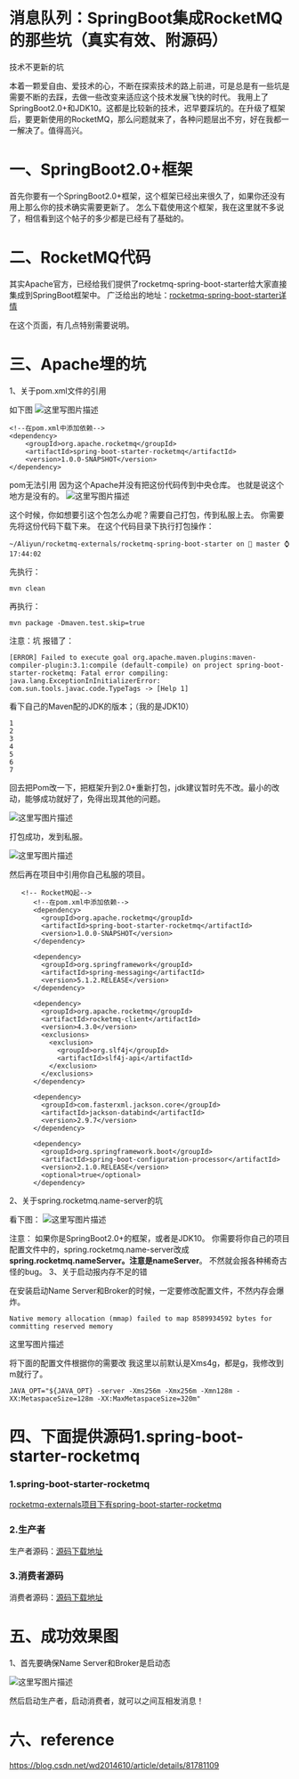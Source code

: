 # 消息队列：SpringBoot集成RocketMQ的那些坑（真实有效、附源码）

技术不更新的坑

本着一颗爱自由、爱技术的心，不断在探索技术的路上前进，可是总是有一些坑是需要不断的去踩，去做一些改变来适应这个技术发展飞快的时代。
我用上了SpringBoot2.0+和JDK10。这都是比较新的技术，迟早要踩坑的。在升级了框架后，要更新使用的RocketMQ，那么问题就来了，各种问题层出不穷，好在我都一一解决了。值得高兴。

# 一、SpringBoot2.0+框架

首先你要有一个SpringBoot2.0+框架，这个框架已经出来很久了，如果你还没有用上那么你的技术确实需要更新了。
怎么下载使用这个框架，我在这里就不多说了，相信看到这个帖子的多少都是已经有了基础的。

# 二、RocketMQ代码

其实Apache官方，已经给我们提供了rocketmq-spring-boot-starter给大家直接集成到SpringBoot框架中。
广泛给出的地址：[rocketmq-spring-boot-starter详情](https://github.com/apache/rocketmq-externals/tree/master/rocketmq-spring-boot-starter)

在这个页面，有几点特别需要说明。

# 三、Apache埋的坑

1、关于pom.xml文件的引用

如下图
![这里写图片描述](https://img-blog.csdn.net/2018081717382857?watermark/2/text/aHR0cHM6Ly9ibG9nLmNzZG4ubmV0L3dkMjAxNDYxMA==/font/5a6L5L2T/fontsize/400/fill/I0JBQkFCMA==/dissolve/70)

```
<!--在pom.xml中添加依赖-->
<dependency>
    <groupId>org.apache.rocketmq</groupId>
    <artifactId>spring-boot-starter-rocketmq</artifactId>
    <version>1.0.0-SNAPSHOT</version>
</dependency>
```

pom无法引用
因为这个Apache并没有把这份代码传到中央仓库。
也就是说这个地方是没有的。
![这里写图片描述](https://img-blog.csdn.net/20180817174044855?watermark/2/text/aHR0cHM6Ly9ibG9nLmNzZG4ubmV0L3dkMjAxNDYxMA==/font/5a6L5L2T/fontsize/400/fill/I0JBQkFCMA==/dissolve/70)

这个时候，你如想要引这个包怎么办呢？需要自己打包，传到私服上去。
你需要先将这份代码下载下来。
在这个代码目录下执行打包操作：

    ~/Aliyun/rocketmq-externals/rocketmq-spring-boot-starter on  master ⌚ 17:44:02

先执行：

    mvn clean

再执行：

    mvn package -Dmaven.test.skip=true

注意：坑
报错了：

    [ERROR] Failed to execute goal org.apache.maven.plugins:maven-compiler-plugin:3.1:compile (default-compile) on project spring-boot-starter-rocketmq: Fatal error compiling: java.lang.ExceptionInInitializerError: com.sun.tools.javac.code.TypeTags -> [Help 1]

看下自己的Maven配的JDK的版本；（我的是JDK10）

    1
    2
    3
    4
    5
    6
    7

回去把Pom改一下，把框架升到2.0+重新打包，jdk建议暂时先不改。最小的改动，能够成功就好了，免得出现其他的问题。

![这里写图片描述](https://img-blog.csdn.net/20180817175017159?watermark/2/text/aHR0cHM6Ly9ibG9nLmNzZG4ubmV0L3dkMjAxNDYxMA==/font/5a6L5L2T/fontsize/400/fill/I0JBQkFCMA==/dissolve/70)

打包成功，发到私服。

![这里写图片描述](https://img-blog.csdn.net/20180817175341817?watermark/2/text/aHR0cHM6Ly9ibG9nLmNzZG4ubmV0L3dkMjAxNDYxMA==/font/5a6L5L2T/fontsize/400/fill/I0JBQkFCMA==/dissolve/70)

然后再在项目中引用你自己私服的项目。

       <!-- RocketMQ起-->
          <!--在pom.xml中添加依赖-->
          <dependency>
            <groupId>org.apache.rocketmq</groupId>
            <artifactId>spring-boot-starter-rocketmq</artifactId>
            <version>1.0.0-SNAPSHOT</version>
          </dependency>
    
          <dependency>
            <groupId>org.springframework</groupId>
            <artifactId>spring-messaging</artifactId>
            <version>5.1.2.RELEASE</version>
          </dependency>
    
          <dependency>
            <groupId>org.apache.rocketmq</groupId>
            <artifactId>rocketmq-client</artifactId>
            <version>4.3.0</version>
            <exclusions>
              <exclusion>
                <groupId>org.slf4j</groupId>
                <artifactId>slf4j-api</artifactId>
              </exclusion>
            </exclusions>
          </dependency>
    
          <dependency>
            <groupId>com.fasterxml.jackson.core</groupId>
            <artifactId>jackson-databind</artifactId>
            <version>2.9.7</version>
          </dependency>
          
          <dependency>
            <groupId>org.springframework.boot</groupId>
            <artifactId>spring-boot-configuration-processor</artifactId>
            <version>2.1.0.RELEASE</version>
            <optional>true</optional>
          </dependency>

2、关于spring.rocketmq.name-server的坑

看下图：
![这里写图片描述](https://img-blog.csdn.net/20180817173315896?watermark/2/text/aHR0cHM6Ly9ibG9nLmNzZG4ubmV0L3dkMjAxNDYxMA==/font/5a6L5L2T/fontsize/400/fill/I0JBQkFCMA==/dissolve/70)

注意：
如果你是SpringBoot2.0+的框架，或者是JDK10。
你需要将你自己的项目配置文件中的，spring.rocketmq.name-server改成
**spring.rocketmq.nameServer。注意是nameServer**。
不然就会报各种稀奇古怪的bug。
3、关于启动报内存不足的错

在安装启动Name Server和Broker的时候，一定要修改配置文件，不然内存会爆炸。

    Native memory allocation (mmap) failed to map 8589934592 bytes for committing reserved memory

这里写图片描述

将下面的配置文件根据你的需要改
我这里以前默认是Xms4g，都是g，我修改到m就行了。

    JAVA_OPT="${JAVA_OPT} -server -Xms256m -Xmx256m -Xmn128m -XX:MetaspaceSize=128m -XX:MaxMetaspaceSize=320m"

# 四、下面提供源码1.spring-boot-starter-rocketmq

### 1.spring-boot-starter-rocketmq

[rocketmq-externals项目下有spring-boot-starter-rocketmq](https://github.com/xiongben-tongxue/rocketmq-externals.git)

### 2.生产者

生产者源码：[源码下载地址](https://github.com/xiongben-tongxue/newframe.git)

### 3.消费者源码

消费者源码：[源码下载地址](https://github.com/xiongben-tongxue/newframe-externals.git)

# 五、成功效果图

1、首先要确保Name Server和Broker是启动态

![这里写图片描述](https://img-blog.csdn.net/20180821150222129?watermark/2/text/aHR0cHM6Ly9ibG9nLmNzZG4ubmV0L3dkMjAxNDYxMA==/font/5a6L5L2T/fontsize/400/fill/I0JBQkFCMA==/dissolve/70)

然后启动生产者，启动消费者，就可以之间互相发消息！

# 六、reference

https://blog.csdn.net/wd2014610/article/details/81781109